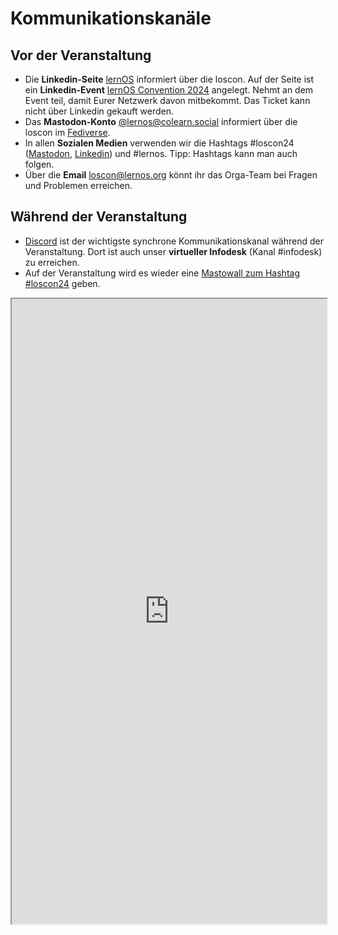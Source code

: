 # Kommunikationskanäle

## Vor der Veranstaltung
- Die **Linkedin-Seite** [lernOS](https://www.linkedin.com/showcase/28494203/) informiert über die loscon. Auf der Seite ist ein **Linkedin-Event** [lernOS Convention 2024](https://www.linkedin.com/events/7154408147812499456/comments/) angelegt. Nehmt an dem Event teil, damit Eurer Netzwerk davon mitbekommt. Das Ticket kann nicht über Linkedin gekauft werden.
- Das **Mastodon-Konto** [@lernos@colearn.social](https://colearn.social/@simondueckert) informiert über die loscon im [Fediverse](https://de.wikipedia.org/wiki/Fediverse).
- In allen **Sozialen Medien** verwenden wir die Hashtags #loscon24 ([Mastodon](https://colearn.social/tags/loscon24), [Linkedin](https://www.linkedin.com/feed/hashtag/?keywords=loscon24)) und #lernos. Tipp: Hashtags kann man auch folgen.
- Über die **Email** [loscon@lernos.org](mailto:loscon@lernos.org) könnt ihr das Orga-Team bei Fragen und Problemen erreichen.

## Während der Veranstaltung
- [Discord](discord.md) ist der wichtigste synchrone Kommunikationskanal während der Veranstaltung. Dort ist auch unser **virtueller Infodesk** (Kanal #infodesk) zu erreichen.
- Auf der Veranstaltung wird es wieder eine [Mastowall zum Hashtag #loscon24](https://cogneon.github.io/mastowall/?hashtags=loscon24,lernos&server=https://mastodon.social) geben.

<iframe src="https://cogneon.github.io/mastowall/?hashtags=loscon24,lernos&server=https://mastodon.social" title="loscon24 Mastowall" width="100%" height="1000"></iframe>